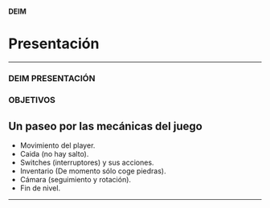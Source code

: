 
####  DEIM
#  Presentación



----


### DEIM PRESENTACIÓN

### OBJETIVOS 


## Un paseo por las mecánicas del juego

  *  Movimiento del player.
  *  Caida (no hay salto).
  *  Switches (interruptores) y sus acciones.
  *  Inventario (De momento sólo coge piedras).
  *  Cámara (seguimiento y rotación).
  *  Fin de nivel.
  

----

